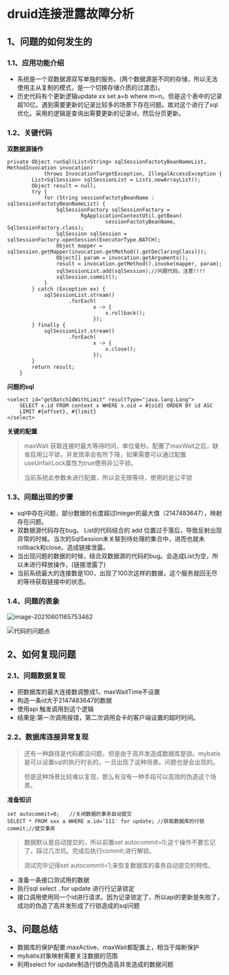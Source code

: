 # druid连接泄露故障分析

## 1、问题的如何发生的

### 1.1、应用功能介绍

+ 系统是一个双数据源双写单独的服务。(两个数据源是不同的存储，所以无法使用主从复制的模式，是一个切换存储介质的过渡态)。
+ 历史代码有个更新逻辑update xx set a=b where m=n。但是这个表中的记录超10亿。遇到需要更新的记录比较多的场景下存在问题。故对这个进行了sql优化。采用的逻辑是查询出需要更新的记录id，然后分页更新。

### 1.2、关键代码

**双数据源操作**

```
private Object runSql(List<String> sqlSessionFactotyBeanNameList, MethodInvocation invocation)
            throws InvocationTargetException, IllegalAccessException {
        List<SqlSession> sqlSessionList = Lists.newArrayList();
        Object result = null;
        try {
            for (String sessionFactotyBeanName : sqlSessionFactotyBeanNameList) {
                SqlSessionFactory sqlSessionFactory =
                        RgApplicationContextUtil.getBean(
                                sessionFactotyBeanName, SqlSessionFactory.class);
                SqlSession sqlSession = sqlSessionFactory.openSession(ExecutorType.BATCH);
                Object mapper = sqlSession.getMapper(invocation.getMethod().getDeclaringClass());
                Object[] param = invocation.getArguments();
                result = invocation.getMethod().invoke(mapper, param);
                sqlSessionList.add(sqlSession);//问题代码，注意!!!!
                sqlSession.commit();
            }
        } catch (Exception ex) {
            sqlSessionList.stream()
                    .forEach(
                            x -> {
                                x.rollback();
                            });
        } finally {
            sqlSessionList.stream()
                    .forEach(
                            x -> {
                                x.close();
                            });
        }
        return result;
    }
```

**问题的sql**

```
<select id="getBatchIdWithLimit" resultType="java.lang.Long">
	SELECT x.id FROM context x WHERE x.oid = #{oid} ORDER BY id ASC
	LIMIT #{offset}, #{limit}
</select>
```

**关键的配置**

> maxWait  获取连接时最大等待时间，单位毫秒。配置了maxWait之后，缺省启用公平锁，并发效率会有所下降，如果需要可以通过配置useUnfairLock属性为true使用非公平锁。
>
> 当前系统此参数未进行配置，所以会无限等待，使用的是公平锁

### 1.3、问题出现的步骤

+ sql中存在问题，部分数据的长度超过Integer的最大值（2147483647），映射存在问题。
+ 双数据源代码存在bug。 List<SqlSession>的代码结合的 add 位置过于落后，导致反射出现异常的时候。当次的SqlSession未关联到待处理的集合中，进而也就未rollback和close。造成链接泄露。
+ 当出现问题的数据的时候，结合双数据源的代码的bug。会造成List<SqlSession>为空，所以未进行释放操作，(链接泄露了)
+ 当前系统最大的连接数是100，出现了100次这样的数据，这个服务就回无尽的等待获取链接中的状态。

### 1.4、问题的表象

![image-20210601165753462](https://cdn.jsdelivr.net/gh/chen-xing/figure_bed/images/20210601165802.png)



![代码的问题点](https://cdn.jsdelivr.net/gh/chen-xing/figure_bed/images/20210601204828.png)

## 2、如何复现问题

### 2.1、问题数据复现

+ 把数据库的最大连接数调整成1，maxWaitTime不设置
+ 构造一条id大于2147483647的数据
+ 使用api 触发调用到这个逻辑
+ 结果是:第一次调用报错，第二次调用会卡的客户端设置的超时时间。

### 2.2、数据库连接异常复现

> 还有一种路径是代码都没问题，但是由于高并发造成数据库是锁。mybatis是可以设置sql的执行时长的。一旦出现了这种场景。问题也是会出现的。
>
> 但是这种场景比较难以复现，那么有没有一种手段可以高效的伪造这个场景。



**准备知识**

```
set autocommit=0;　　//关闭数据的事务自动提交
SELECT * FROM xxx a WHERE a.id='111' for update; //获取数据库的行锁
commit;//提交事务
```

> 数据默认是自动提交的，所以前置set autocommit=0;这个操作不要忘记了，踩过几次坑。完成后执行commit;进行解锁。
>
> 测试完毕记得set autocommit=1;来恢复数据库的事务自动提交的特性。

+ 准备一条接口测试用的数据
+ 执行sql  select ..for update 进行行记录锁定
+ 接口调用使用同一个id进行请求。因为记录锁定了，所以api的更新是失败了，成功的伪造了高并发形成了行锁造成的sql问题

## 3、问题总结

+ 数据库的保护配置:maxActive、maxWait都配置上，相当于熔断保护
+ mybatis对象映射需要关注数据的范围
+ 利用select for update制造行锁伪造高并发造成的数据问题
